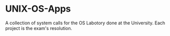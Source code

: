 # UNIX-OS-Apps
A collection of system calls for the OS Labotory done at the University. Each project is the exam's resolution.
